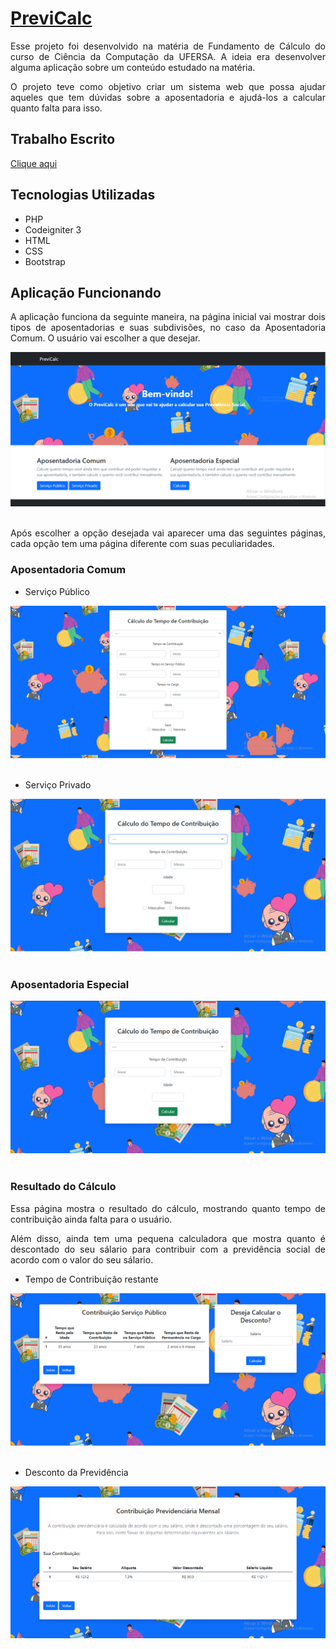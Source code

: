 # [PreviCalc](https://docs.google.com/document/d/1nvCaUKzO-kmpwFGqJa3EI3isXS7GsZl3/edit?usp=sharing&ouid=106770657500140513281&rtpof=true&sd=true)

<p style="text-align: justify;">
Esse projeto foi desenvolvido na matéria de Fundamento de Cálculo do curso de Ciência da Computação da UFERSA. A ideia era desenvolver alguma aplicação sobre um conteúdo estudado na matéria.</p>
<p style="text-align: justify;">O projeto teve como objetivo criar um sistema web que possa ajudar aqueles que tem dúvidas sobre a aposentadoria e ajudá-los a calcular quanto falta para isso.</p>

## Trabalho Escrito
[Clique aqui](https://docs.google.com/document/d/1nvCaUKzO-kmpwFGqJa3EI3isXS7GsZl3/edit?usp=sharing&ouid=106770657500140513281&rtpof=true&sd=true)

## Tecnologias Utilizadas

<ul>
    <li>PHP</li>
    <li>Codeigniter 3</li>
    <li>HTML</li>
    <li>CSS</li>
    <li>Bootstrap</li>
</ul>

## Aplicação Funcionando
<p style="text-align: justify;">A aplicação funciona da seguinte maneira, na página inicial vai mostrar dois tipos de aposentadorias e suas subdivisões, no caso da Aposentadoria Comum. O usuário vai escolher a que desejar.</p>

<div style="display: inline_block">
    <img style="text-align: center;" src="https://github.com/emersonviniciusbraga/PreviCalc/blob/main/assets/img/tela%201.PNG">
</div><br>

<p style="text-align: justify;">Após escolher a opção desejada vai aparecer uma das seguintes páginas, cada opção tem uma página diferente com suas peculiaridades.</p>

### Aposentadoria Comum

<ul>
    <li>Serviço Público</li>
</ul>

<div style="display: inline_block">
    <img style="text-align: center;" src="https://github.com/emersonviniciusbraga/PreviCalc/blob/main/assets/img/tela%202.PNG">
</div><br>

<ul>
    <li>Serviço Privado</li>
</ul>

<div style="display: inline_block">
    <img style="text-align: center;" src="https://github.com/emersonviniciusbraga/PreviCalc/blob/main/assets/img/tela%203.PNG">
</div><br>

### Aposentadoria Especial

<div style="display: inline_block">
    <img style="text-align: center;" src="https://github.com/emersonviniciusbraga/PreviCalc/blob/main/assets/img/tela%204.PNG">
</div><br>

### Resultado do Cálculo

<p style="text-align: justify;">Essa página mostra o resultado do cálculo, mostrando quanto tempo de contribuição ainda falta para o usuário.</p>

<p style="text-align: justify;">Além disso, ainda tem uma pequena calculadora que mostra quanto é descontado do seu sálario para contribuir com a previdência social de acordo com o valor do seu sálario.</p>


<ul>
    <li>Tempo de Contribuição restante</li>
</ul>

<div style="display: inline_block">
    <img style="text-align: center;" src="https://github.com/emersonviniciusbraga/PreviCalc/blob/main/assets/img/tela%205.PNG">
</div><br>

<ul>
    <li>Desconto da Previdência</li>
</ul>

<div style="display: inline_block">
    <img style="text-align: center;" src="https://github.com/emersonviniciusbraga/PreviCalc/blob/main/assets/img/tela%206.PNG">
</div><br>
